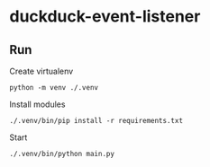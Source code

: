 # duckduck-event-listener

## Run

Create virtualenv
```
python -m venv ./.venv
```

Install modules
```
./.venv/bin/pip install -r requirements.txt
```

Start
```
./.venv/bin/python main.py
```